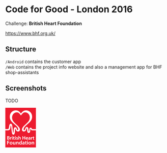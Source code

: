 # Code for Good - London 2016
Challenge: **British Heart Foundation**

https://www.bhf.org.uk/


## Structure
`/Android` contains the customer app  
`/Web` contains the project info website and also a management app for BHF shop-assistants


## Screenshots
TODO

![01](https://github.com/Ldn2016/team-2/blob/master/docs/screenshots/bhf-logo.png)

